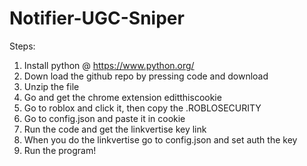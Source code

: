 # Notifier-UGC-Sniper

Steps:

1. Install python @ https://www.python.org/
2. Down load the github repo by pressing code and download
3. Unzip the file
4. Go and get the chrome extension editthiscookie
5. Go to roblox and click it, then copy the .ROBLOSECURITY
6. Go to config.json and paste it in cookie
7. Run the code and get the linkvertise key link
8. When you do the linkvertise go to config.json and set auth the key
9. Run the program!
